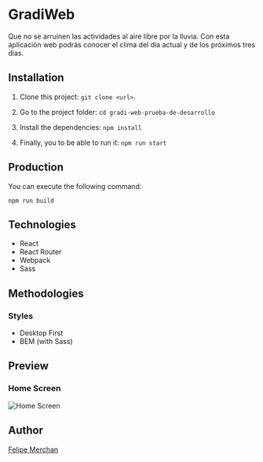 # GradiWeb

Que no se arruinen las actividades al aire libre por la lluvia. Con esta aplicación web podrás conocer el clima del día actual y de los próximos tres días.


## Installation

1. Clone this project: `git clone <url>`.

2. Go to the project folder: `cd gradi-web-prueba-de-desarrollo`

3. Install the dependencies: `npm install`

4. Finally, you to be able to run it: `npm run start`

## Production

You can execute the following command:

    npm run build

## Technologies

- React
- React Router
- Webpack
- Sass

## Methodologies

### Styles

- Desktop First
- BEM (with Sass)

## Preview

### Home Screen

![Home Screen]()

## Author

[Felipe Merchan](https://github.com/FelipeMerchan "Felipe Merchan")
